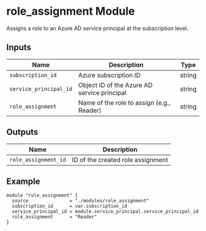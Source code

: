 # role_assignment Module

Assigns a role to an Azure AD service principal at the subscription level.

## Inputs

| Name                   | Description                                 | Type   |
| ---------------------- | ------------------------------------------- | ------ |
| `subscription_id`      | Azure subscription ID                       | string |
| `service_principal_id` | Object ID of the Azure AD service principal | string |
| `role_assignment`      | Name of the role to assign (e.g., Reader)   | string |

## Outputs

| Name                 | Description                       |
| -------------------- | --------------------------------- |
| `role_assignment_id` | ID of the created role assignment |

## Example

```hcl
module "role_assignment" {
  source               = "./modules/role_assignment"
  subscription_id      = var.subscription_id
  service_principal_id = module.service_principal.service_principal_id
  role_assignment      = "Reader"
}
